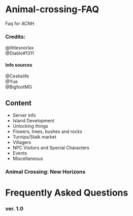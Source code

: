 # Animal-crossing-FAQ
Faq for ACNH
### Credits:
@littlesnorlax
\
@Diablo#1311
#### Info sources
@Cestislife
\
@Yue
\
@BigfootMG
## **Content**
- Server info
- Island Development
- Unlocking things
- Flowers, trees, bushes and rocks
- Turnips/Stalk market
- Villagers
- NPC Visitors and Special Characters
- Events
- Miscellaneous
### Animal Crossing: New Horizons
# Frequently Asked Questions
### ver. 1.0
